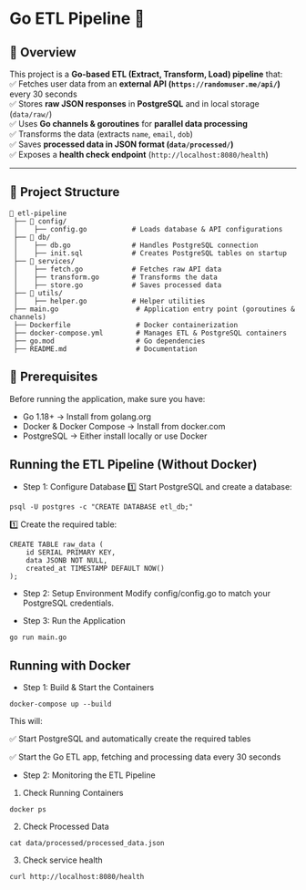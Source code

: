 # Go ETL Pipeline 🚀

## 📌 Overview  
This project is a **Go-based ETL (Extract, Transform, Load) pipeline** that:  
✅ Fetches user data from an **external API (`https://randomuser.me/api/`)** every 30 seconds  
✅ Stores **raw JSON responses** in **PostgreSQL** and in local storage (`data/raw/`)  
✅ Uses **Go channels & goroutines** for **parallel data processing**  
✅ Transforms the data (extracts `name`, `email`, `dob`)  
✅ Saves **processed data in JSON format (`data/processed/`)**  
✅ Exposes a **health check endpoint** (`http://localhost:8080/health`)  

---

## 📂 Project Structure  
```plaintext
📂 etl-pipeline
 ├── 📂 config/                
 │    ├── config.go           # Loads database & API configurations
 ├── 📂 db/                    
 │    ├── db.go               # Handles PostgreSQL connection
 │    ├── init.sql            # Creates PostgreSQL tables on startup
 ├── 📂 services/              
 │    ├── fetch.go            # Fetches raw API data
 │    ├── transform.go        # Transforms the data
 │    ├── store.go            # Saves processed data
 ├── 📂 utils/                 
 │    ├── helper.go           # Helper utilities
 ├── main.go                   # Application entry point (goroutines & channels)
 ├── Dockerfile                # Docker containerization
 ├── docker-compose.yml        # Manages ETL & PostgreSQL containers
 ├── go.mod                    # Go dependencies
 ├── README.md                 # Documentation
```
## 📌 Prerequisites

Before running the application, make sure you have:

- Go 1.18+ → Install from golang.org
- Docker & Docker Compose → Install from docker.com
- PostgreSQL → Either install locally or use Docker

## Running the ETL Pipeline (Without Docker)

- Step 1: Configure Database
1️⃣ Start PostgreSQL and create a database:
```
psql -U postgres -c "CREATE DATABASE etl_db;"
```
1️⃣ Create the required table:
```
CREATE TABLE raw_data (
    id SERIAL PRIMARY KEY,
    data JSONB NOT NULL,
    created_at TIMESTAMP DEFAULT NOW()
);
```
- Step 2: Setup Environment
Modify config/config.go to match your PostgreSQL credentials.

- Step 3: Run the Application
```
go run main.go
```
## Running with Docker
- Step 1: Build & Start the Containers
```
docker-compose up --build
```
This will:

✅ Start PostgreSQL and automatically create the required tables

✅ Start the Go ETL app, fetching and processing data every 30 seconds

- Step 2: Monitoring the ETL Pipeline

1. Check Running Containers
```
docker ps
```

2. Check Processed Data
```
cat data/processed/processed_data.json
```

3. Check service health
```
curl http://localhost:8080/health
```
